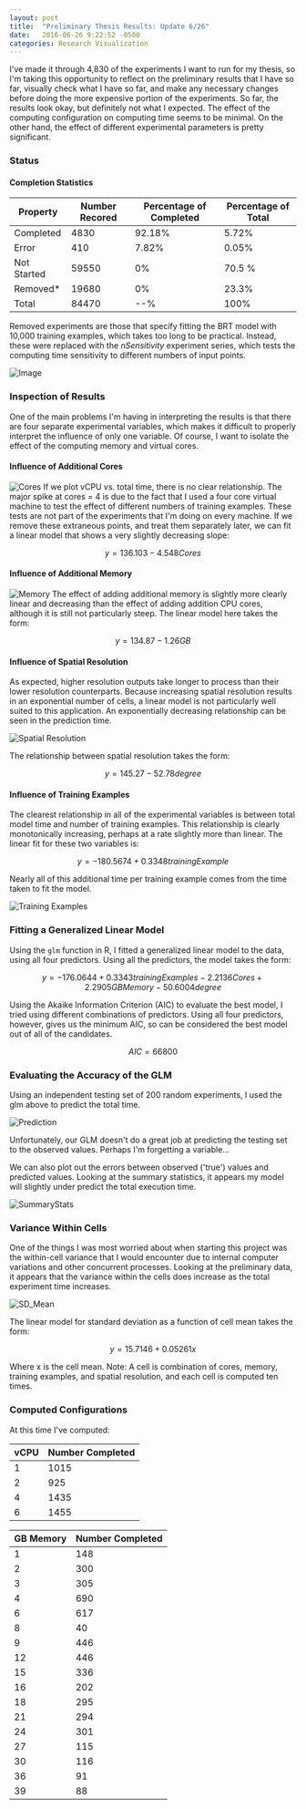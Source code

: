 ```yaml
---
layout: post
title:  "Preliminary Thesis Results: Update 6/26"
date:   2016-06-26 9:22:52 -0500
categories: Research Visualization
---
```


I've made it through 4,830 of the experiments I want to run for my thesis, so I'm taking this opportunity to reflect on the preliminary results that I have so far, visually check what I have so far, and make any necessary changes before doing the more expensive portion of the experiments.  So far, the results look okay, but definitely not what I expected.  The effect of the computing configuration on computing time seems to be minimal.  On the other hand, the effect of different experimental parameters is pretty significant.

### Status

#### Completion Statistics

| Property | Number Recored | Percentage of Completed | Percentage of Total |
| -------- | -------------- | ------------------ | ---------------- |
| Completed | 4830 | 92.18% | 5.72% |
| Error | 410 | 7.82% | 0.05% |
| Not Started | 59550 | 0% | 70.5 % |
| Removed* | 19680 | 0% | 23.3% |
| Total | 84470 | --% | 100% |

Removed experiments are those that specify fitting the BRT model with 10,000 training examples, which takes too long to be practical.  Instead, these were replaced with the *nSensitivity* experiment series, which tests the computing time sensitivity to different numbers of input points.





![Image](/assets/configs.png)


### Inspection of Results
One of the main problems I'm having in interpreting the results is that there are four separate experimental variables, which makes it difficult to properly interpret the influence of only one variable.  Of course, I want to isolate the effect of the computing memory and virtual cores.  



#### Influence of Additional Cores
![Cores](/assets/cores_totalTime.png)
If we plot vCPU vs. total time, there is no clear relationship.  The major spike at cores = 4 is due to the fact that I used a four core virtual machine to test the effect of different numbers of training examples.  These tests are not part of the experiments that I'm doing on every machine. If we remove these extraneous points, and treat them separately later, we can fit a linear model that shows a very slightly decreasing slope:

$$y=136.103 - 4.548Cores $$



#### Influence of Additional Memory
![Memory](/assets/mem_totalTime.png)
The effect of adding additional memory is slightly more clearly linear and decreasing than the effect of adding addition CPU cores, although it is still not particularly steep.  The linear model here takes the form:

$$y = 134.87 - 1.26GB $$



#### Influence of Spatial Resolution
As expected, higher resolution outputs take longer to process than their lower resolution counterparts. Because increasing spatial resolution results in an exponential number of cells, a linear model is not particularly well suited to this application.  An exponentially decreasing relationship can be seen in the prediction time.  

![Spatial Resolution](/assets/spatial_resolution.png)

The relationship between spatial resolution takes the form:

$$y = 145.27 - 52.78degree $$



#### Influence of Training Examples
The clearest relationship in all of the experimental variables is between total model time and number of training examples.  This relationship is clearly monotonically increasing, perhaps at a rate slightly more than linear.  The linear fit for these two variables is:

$$y = -180.5674 + 0.3348trainingExample$$

Nearly all of this additional time per training example comes from the time taken to fit the model.

![Training Examples](/assets/training_examples_totalTime.png)

### Fitting a Generalized Linear Model
Using the ```glm``` function in R, I fitted a generalized linear model to the data, using all four predictors.  Using all the predictors, the model takes the form:

$$y = -176.0644 + 0.3343trainingExamples - 2.2136Cores + 2.2905GBMemory - 50.6004degree $$

Using the Akaike Information Criterion (AIC) to evaluate the best model, I tried using different combinations of predictors. Using all four predictors, however, gives us the minimum AIC, so can be considered the best model out of all of the candidates.

$$AIC = 66800$$

### Evaluating the Accuracy of the GLM
Using an independent testing set of 200 random experiments, I used the glm above to predict the total time.  

![Prediction](/assets/obs_pred.png)

Unfortunately, our GLM doesn't do a great job at predicting the testing set to the observed values.  Perhaps I'm forgetting a variable...

We can also plot out the errors between observed ('true') values and predicted values.  Looking at the summary statistics, it appears my model will slightly under predict the total execution time.

![SummaryStats](/assets/summary.png)

### Variance Within Cells
One of the things I was most worried about when starting this project was the within-cell variance that I would encounter due to internal computer variations and other concurrent processes.  Looking at the preliminary data, it appears that the variance within the cells does increase as the total experiment time increases.  

![SD_Mean](/assets/sd_mean.png)

The linear model for standard deviation as a function of cell mean takes the form:

$$y = 15.7146 + 0.05261x$$

Where x is the cell mean.  Note: A cell is combination of cores, memory, training examples, and spatial resolution, and each cell is computed ten times.



### Computed Configurations

At this time I've computed:


| vCPU | Number Completed |
| ---------- | ---------------- |
| 1 | 1015 |
| 2 | 925 |
| 4 | 1435 |
| 6 | 1455 |


| GB Memory | Number Completed |
| --------- | ---------------- |
| 1 | 148 |
| 2 | 300 |
| 3 | 305 |
| 4 | 690 |
| 6 | 617 |
| 8 | 40 |
| 9 | 446 |
| 12 | 446 |
| 15 | 336 |
| 16 | 202 |
| 18 | 295 |
| 21 | 294 |
| 24 | 301 |
| 27 | 115 |
| 30 | 116 |
| 36 | 91 |
| 39 | 88 |
